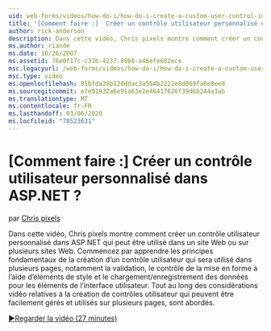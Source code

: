 ```yaml
---
uid: web-forms/videos/how-do-i/how-do-i-create-a-custom-user-control-in-aspnet
title: '[Comment faire :]  Créer un contrôle utilisateur personnalisé dans ASP.NET ? | Microsoft Docs'
author: rick-anderson
description: Dans cette vidéo, Chris pixels montre comment créer un contrôle utilisateur personnalisé dans ASP.NET qui peut être utilisé dans un site Web ou sur plusieurs sites Web. STA...
ms.author: riande
ms.date: 10/26/2007
ms.assetid: 76e0f17c-c31b-4237-89b5-a46efe602ece
msc.legacyurl: /web-forms/videos/how-do-i/how-do-i-create-a-custom-user-control-in-aspnet
msc.type: video
ms.openlocfilehash: 01bfda20b12dddac3a564b2222e8d069fa0e8ee9
ms.sourcegitcommit: e7e91932a6e91a63e2e46417626f39d6b244a3ab
ms.translationtype: MT
ms.contentlocale: fr-FR
ms.lasthandoff: 03/06/2020
ms.locfileid: "78523631"
---
```

# <a name="how-do-i--create-a-custom-user-control-in-aspnet"></a>[Comment faire :]  Créer un contrôle utilisateur personnalisé dans ASP.NET ?

par [Chris pixels](https://twitter.com/chrispels)

Dans cette vidéo, Chris pixels montre comment créer un contrôle utilisateur personnalisé dans ASP.NET qui peut être utilisé dans un site Web ou sur plusieurs sites Web. Commencez par apprendre les principes fondamentaux de la création d’un contrôle utilisateur qui sera utilisé dans plusieurs pages, notamment la validation, le contrôle de la mise en forme à l’aide d’éléments de style et le chargement/enregistrement des données pour les éléments de l’interface utilisateur. Tout au long des considérations vidéo relatives à la création de contrôles utilisateur qui peuvent être facilement gérés et utilisés sur plusieurs pages, sont abordés.

[&#9654;Regarder la vidéo (27 minutes)](https://channel9.msdn.com/Blogs/ASP-NET-Site-Videos/how-do-i-create-a-custom-user-control-in-aspnet)

